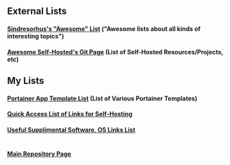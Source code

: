 ## External Lists

#### [Sindresorhus's "Awesome" List](https://github.com/sindresorhus/awesome#books) ("Awesome lists about all kinds of interesting topics")

#### [Awesome Self-Hosted's Git Page](https://github.com/awesome-selfhosted/awesome-selfhosted) (List of Self-Hosted Resources/Projects, etc)

## My Lists

#### [Portainer App Template List](https://github.com/mycroftwilde/portainer_templates/tree/master/TemplatesList) (List of Various Portainer Templates)

#### [Quick Access List of Links for Self-Hosting](https://github.com/mycroftwilde/portainer_templates/tree/master/TableOfContents/Links/SelfHosting/README.md)

#### [Useful Supplimental Software, OS Links List](https://github.com/mycroftwilde/portainer_templates/tree/master/TableOfContents/SoftwareLinks)

#
#### [Main Repository Page](https://github.com/mycroftwilde/portainer_templates)
